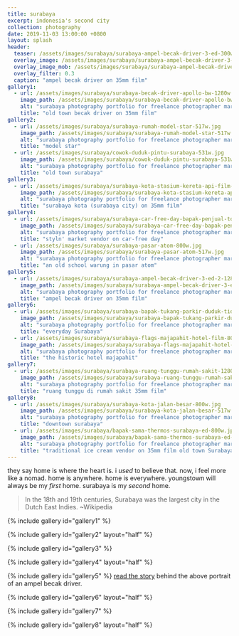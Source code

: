 ```yaml
---
title: surabaya
excerpt: indonesia's second city
collection: photography
date: 2019-11-03 13:00:00 +0800
layout: splash
header:
  teaser: /assets/images/surabaya/surabaya-ampel-becak-driver-3-ed-300w-2.jpg
  overlay_image: /assets/images/surabaya/surabaya-ampel-becak-driver-3-ed-2-1280w.jpg
  overlay_image_mob: /assets/images/surabaya/surabaya-ampel-becak-driver-3-ed-720w.jpg
  overlay_filter: 0.3
  caption: "ampel becak driver on 35mm film"
gallery1:
  - url: /assets/images/surabaya/surabaya-becak-driver-apollo-bw-1280w.jpg
    image_path: /assets/images/surabaya/surabaya-becak-driver-apollo-bw-1280w.jpg
    alt: "surabaya photography portfolio for freelance photographer mark l chaves"
    title: "old town becak driver on 35mm film"
gallery2:
  - url: /assets/images/surabaya/surabaya-rumah-model-star-517w.jpg
    image_path: /assets/images/surabaya/surabaya-rumah-model-star-517w.jpg
    alt: "surabaya photography portfolio for freelance photographer mark l chaves"
    title: "model star"
  - url: /assets/images/surabaya/cowok-duduk-pintu-surabaya-531w.jpg
    image_path: /assets/images/surabaya/cowok-duduk-pintu-surabaya-531w.jpg
    alt: "surabaya photography portfolio for freelance photographer mark l chaves"
    title: "old town surabaya"
gallery3:
  - url: /assets/images/surabaya/surabaya-kota-stasium-kereta-api-film-ed-1280w.jpg
    image_path: /assets/images/surabaya/surabaya-kota-stasium-kereta-api-film-ed-1280w.jpg
    alt: "surabaya photography portfolio for freelance photographer mark l chaves"
    title: "surabaya kota (surabaya city) on 35mm film"
gallery4:
  - url: /assets/images/surabaya/surabaya-car-free-day-bapak-penjual-topi-800w.jpg
    image_path: /assets/images/surabaya/surabaya-car-free-day-bapak-penjual-topi-517w.jpg
    alt: "surabaya photography portfolio for freelance photographer mark l chaves"
    title: "styln' market vendor on car-free day"
  - url: /assets/images/surabaya/surabaya-pasar-atom-800w.jpg
    image_path: /assets/images/surabaya/surabaya-pasar-atom-517w.jpg
    alt: "surabaya photography portfolio for freelance photographer mark l chaves"
    title: "an old school warung in pasar atom"
gallery5:
  - url: /assets/images/surabaya/surabaya-ampel-becak-driver-3-ed-2-1280w.jpg
    image_path: /assets/images/surabaya/surabaya-ampel-becak-driver-3-ed-2-1280w.jpg
    alt: "surabaya photography portfolio for freelance photographer mark l chaves"
    title: "ampel becak driver on 35mm film"
gallery6:
  - url: /assets/images/surabaya/surabaya-bapak-tukang-parkir-duduk-tidur-800w.jpg
    image_path: /assets/images/surabaya/surabaya-bapak-tukang-parkir-duduk-tidur-517w.jpg
    alt: "surabaya photography portfolio for freelance photographer mark l chaves"
    title: "everyday Surabaya"
  - url: /assets/images/surabaya/surabaya-flags-majapahit-hotel-film-800w.jpg
    image_path: /assets/images/surabaya/surabaya-flags-majapahit-hotel-film-517w.jpg
    alt: "surabaya photography portfolio for freelance photographer mark l chaves"
    title: "the historic hotel majapahit"
gallery7:
  - url: /assets/images/surabaya/surabaya-ruang-tunggu-rumah-sakit-1280w.jpg
    image_path: /assets/images/surabaya/surabaya-ruang-tunggu-rumah-sakit-1280w.jpg
    alt: "surabaya photography portfolio for freelance photographer mark l chaves"
    title: "ruang tunggu di rumah sakit 35mm film"
gallery8:
  - url: /assets/images/surabaya/surabaya-kota-jalan-besar-800w.jpg
    image_path: /assets/images/surabaya/surabaya-kota-jalan-besar-517w.jpg
    alt: "surabaya photography portfolio for freelance photographer mark l chaves"
    title: "downtown surabaya"
  - url: /assets/images/surabaya/bapak-sama-thermos-surabaya-ed-800w.jpg
    image_path: /assets/images/surabaya/bapak-sama-thermos-surabaya-ed-517w.jpg
    alt: "surabaya photography portfolio for freelance photographer mark l chaves"
    title: "traditional ice cream vendor on 35mm film old town Surabaya"
---
```

they say home is where the heart is. i _used_ to believe that. now, i feel more like a nomad. home is anywhere. home is everywhere. youngstown will always be my _first_ home. surabaya is my _second_ home.

> In the 18th and 19th centuries, Surabaya was the largest city in the Dutch East Indies. ~Wikipedia

{% include gallery id="gallery1" %}

{% include gallery id="gallery2" layout="half" %}

{% include gallery id="gallery3" %}

{% include gallery id="gallery4" layout="half" %}

{% include gallery id="gallery5" %}
[read the story](/portfolio/surabaya-becak-driver-1) behind the above portrait of an ampel becak driver.

{% include gallery id="gallery6" layout="half" %}

{% include gallery id="gallery7" %}

{% include gallery id="gallery8" layout="half" %}